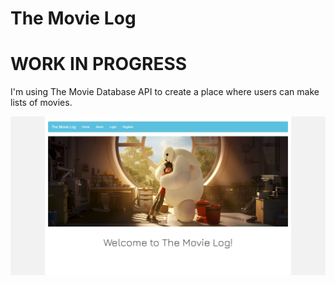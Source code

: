# The Movie Log

# WORK IN PROGRESS

I'm using The Movie Database API to create a place where users can make lists of movies.

![Home Page](https://github.com/Ziyal/TheMovieLog/blob/master/wwwroot/images/screenshots/home.png "Home Page")